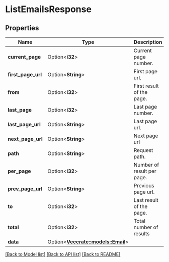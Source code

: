 # ListEmailsResponse

## Properties

Name | Type | Description | Notes
------------ | ------------- | ------------- | -------------
**current_page** | Option<**i32**> | Current page number. | [optional]
**first_page_url** | Option<**String**> | First page url. | [optional]
**from** | Option<**i32**> | First result of the page. | [optional]
**last_page** | Option<**i32**> | Last page number. | [optional]
**last_page_url** | Option<**String**> | Last page url. | [optional]
**next_page_url** | Option<**String**> | Next page url | [optional]
**path** | Option<**String**> | Request path. | [optional]
**per_page** | Option<**i32**> | Number of result per page. | [optional]
**prev_page_url** | Option<**String**> | Previous page url. | [optional]
**to** | Option<**i32**> | Last result of the page. | [optional]
**total** | Option<**i32**> | Total number of results | [optional]
**data** | Option<[**Vec<crate::models::Email>**](Email.md)> |  | [optional]

[[Back to Model list]](../README.md#documentation-for-models) [[Back to API list]](../README.md#documentation-for-api-endpoints) [[Back to README]](../README.md)


